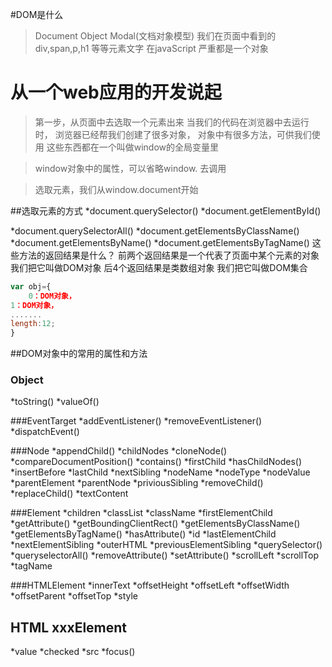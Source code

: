 #DOM是什么
>Document Object Modal(文档对象模型)
>我们在页面中看到的 div,span,p,h1 等等元素文字
>在javaScript 严重都是一个对象

# 从一个web应用的开发说起

>第一步，从页面中去选取一个元素出来
>当我们的代码在浏览器中去运行时，
>浏览器已经帮我们创建了很多对象，
>对象中有很多方法，可供我们使用
>这些东西都在一个叫做window的全局变量里


>window对象中的属性，可以省略window. 去调用

>选取元素，我们从window.document开始

##选取元素的方式
*document.querySelector()
*document.getElementById()

*document.querySelectorAll()
*document.getElementsByClassName()
*document.getElementsByName()
*document.getElementsByTagName()
这些方法的返回结果是什么？
前两个返回结果是一个代表了页面中某个元素的对象
我们把它叫做DOM对象
后4个返回结果是类数组对象
我们把它叫做DOM集合
```javascript
var obj={
	0：DOM对象，
1：DOM对象，
.......
length:12;
}
```````````````
##DOM对象中的常用的属性和方法

<!-- mdn + 关键字 -->
### Object
*toString()
*valueOf()

###EventTarget
*addEventListener()
*removeEventListener()
*dispatchEvent()

###Node
*appendChild()
*childNodes
*cloneNode()
*compareDocumentPosition()
*contains()
*firstChild
*hasChildNodes()
*insertBefore
*lastChild
*nextSibling
*nodeName
*nodeType
*nodeValue
*parentElement
*parentNode
*priviousSibling
*removeChild()
*replaceChild()
*textContent

###Element
*children
*classList
*className
*firstElementChild
*getAttribute()
*getBoundingClientRect()
*getElementsByClassName()
*getElementsByTagName()
*hasAttribute()
*id
*lastElementChild
*nextElementSibling
*outerHTML
*previousElementSibling
*querySelector()
*queryselectorAll()
*removeAttribute()
*setAttribute()
*scrollLeft
*scrollTop
*tagName


###HTMLElement
*innerText
*offsetHeight
*offsetLeft
*offsetWidth
*offsetParent
*offsetTop
*style

## HTML xxxElement
*value
*checked
*src
*focus()






